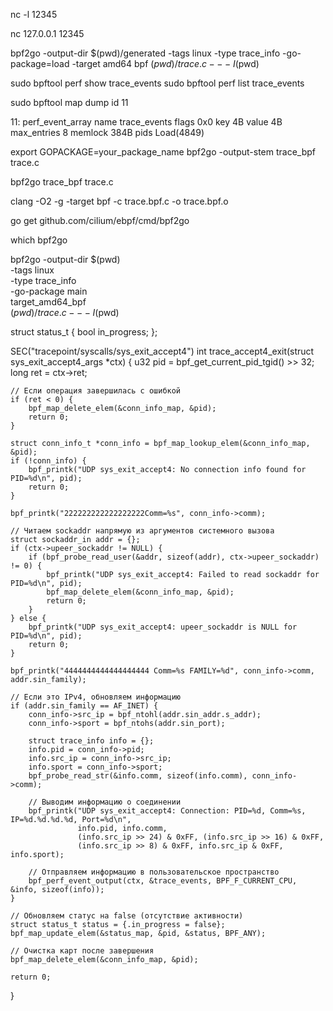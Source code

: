 nc -l 12345

nc 127.0.0.1 12345



bpf2go -output-dir $(pwd)/generated -tags linux -type trace_info -go-package=load -target amd64 bpf $(pwd)/trace.c -- -I$(pwd)


sudo bpftool perf show  trace_events
sudo bpftool perf list  trace_events

sudo bpftool map dump id 11




11: perf_event_array  name trace_events  flags 0x0
        key 4B  value 4B  max_entries 8  memlock 384B
        pids Load(4849)


export GOPACKAGE=your_package_name
bpf2go -output-stem trace_bpf trace.c

bpf2go trace_bpf trace.c



clang -O2 -g -target bpf -c trace.bpf.c -o trace.bpf.o

go get github.com/cilium/ebpf/cmd/bpf2go

which bpf2go


bpf2go -output-dir $(pwd) \
  -tags linux \
  -type trace_info \
  -go-package main \
  target_amd64_bpf \
  $(pwd)/trace.c -- -I$(pwd)


  struct status_t {
    bool in_progress;
};



SEC("tracepoint/syscalls/sys_exit_accept4")
int trace_accept4_exit(struct sys_exit_accept4_args *ctx) {
    u32 pid = bpf_get_current_pid_tgid() >> 32;
    long ret = ctx->ret;

    // Если операция завершилась с ошибкой
    if (ret < 0) {
        bpf_map_delete_elem(&conn_info_map, &pid);
        return 0;
    }

    struct conn_info_t *conn_info = bpf_map_lookup_elem(&conn_info_map, &pid);
    if (!conn_info) {
        bpf_printk("UDP sys_exit_accept4: No connection info found for PID=%d\n", pid);
        return 0;
    }

    bpf_printk("222222222222222222Comm=%s", conn_info->comm);

    // Читаем sockaddr напрямую из аргументов системного вызова
    struct sockaddr_in addr = {};
    if (ctx->upeer_sockaddr != NULL) {
        if (bpf_probe_read_user(&addr, sizeof(addr), ctx->upeer_sockaddr) != 0) {
            bpf_printk("UDP sys_exit_accept4: Failed to read sockaddr for PID=%d\n", pid);
            bpf_map_delete_elem(&conn_info_map, &pid);
            return 0;
        }
    } else {
        bpf_printk("UDP sys_exit_accept4: upeer_sockaddr is NULL for PID=%d\n", pid);
        return 0;
    }

    bpf_printk("4444444444444444444 Comm=%s FAMILY=%d", conn_info->comm, addr.sin_family);

    // Если это IPv4, обновляем информацию
    if (addr.sin_family == AF_INET) {
        conn_info->src_ip = bpf_ntohl(addr.sin_addr.s_addr);
        conn_info->sport = bpf_ntohs(addr.sin_port);

        struct trace_info info = {};
        info.pid = conn_info->pid;
        info.src_ip = conn_info->src_ip;
        info.sport = conn_info->sport;
        bpf_probe_read_str(&info.comm, sizeof(info.comm), conn_info->comm);

        // Выводим информацию о соединении
        bpf_printk("UDP sys_exit_accept4: Connection: PID=%d, Comm=%s, IP=%d.%d.%d.%d, Port=%d\n",
                   info.pid, info.comm,
                   (info.src_ip >> 24) & 0xFF, (info.src_ip >> 16) & 0xFF,
                   (info.src_ip >> 8) & 0xFF, info.src_ip & 0xFF, info.sport);

        // Отправляем информацию в пользовательское пространство
        bpf_perf_event_output(ctx, &trace_events, BPF_F_CURRENT_CPU, &info, sizeof(info));
    }

    // Обновляем статус на false (отсутствие активности)
    struct status_t status = {.in_progress = false};
    bpf_map_update_elem(&status_map, &pid, &status, BPF_ANY);

    // Очистка карт после завершения
    bpf_map_delete_elem(&conn_info_map, &pid);

    return 0;
}
